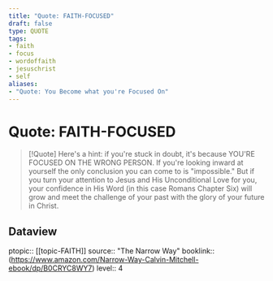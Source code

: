 ```yaml
---
title: "Quote: FAITH-FOCUSED"
draft: false
type: QUOTE
tags:
- faith
- focus
- wordoffaith
- jesuschrist
- self
aliases:
- "Quote: You Become what you're Focused On"
---
```


# Quote: FAITH-FOCUSED
> [!Quote]
> Here's a hint: if you're stuck in doubt, it's because YOU'RE FOCUSED ON THE WRONG PERSON. If you're looking inward at yourself the only conclusion you can come to is "impossible." But if you turn your attention to Jesus and His Unconditional Love for you, your confidence in His Word (in this case Romans Chapter Six) will grow and meet the challenge of your past with the glory of your future in Christ.

## Dataview
ptopic:: [[topic-FAITH]]
source:: "The Narrow Way"
booklink:: (https://www.amazon.com/Narrow-Way-Calvin-Mitchell-ebook/dp/B0CRYC8WY7)
level:: 4
